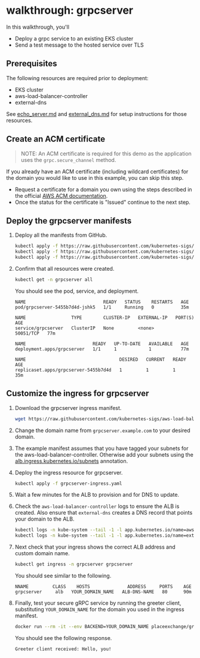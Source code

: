 # walkthrough: grpcserver

In this walkthrough, you'll

- Deploy a grpc service to an existing EKS cluster
- Send a test message to the hosted service over TLS

## Prerequisites

The following resources are required prior to deployment:

- EKS cluster
- aws-load-balancer-controller
- external-dns

See [echo_server.md](echo_server.md) and [external_dns.md](/guide/integrations/external_dns) for setup instructions for those resources.

## Create an ACM certificate
> NOTE: An ACM certificate is required for this demo as the application uses the `grpc.secure_channel` method.

If you already have an ACM certificate (including wildcard certificates) for the domain you would like to use in this example, you can skip this step.

- Request a certificate for a domain you own using the steps described in the official [AWS ACM documentation](https://docs.aws.amazon.com/acm/latest/userguide/gs-acm-request-public.html).
- Once the status for the certificate is "Issued" continue to the next step.

## Deploy the grpcserver manifests

1.  Deploy all the manifests from GitHub.

    ```bash
    kubectl apply -f https://raw.githubusercontent.com/kubernetes-sigs/aws-load-balancer-controller/main/docs/examples/grpc/grpcserver-namespace.yaml
    kubectl apply -f https://raw.githubusercontent.com/kubernetes-sigs/aws-load-balancer-controller/main/docs/examples/grpc/grpcserver-service.yaml
    kubectl apply -f https://raw.githubusercontent.com/kubernetes-sigs/aws-load-balancer-controller/main/docs/examples/grpc/grpcserver-deployment.yaml
    ```

1.  Confirm that all resources were created.

    ```bash
    kubectl get -n grpcserver all
    ```

    You should see the pod, service, and deployment.

    ```console
    NAME                             READY   STATUS    RESTARTS   AGE
    pod/grpcserver-5455b7d4d-jshk5   1/1     Running   0          35m

    NAME                 TYPE        CLUSTER-IP   EXTERNAL-IP   PORT(S)     AGE
    service/grpcserver   ClusterIP   None         <none>        50051/TCP   77m

    NAME                         READY   UP-TO-DATE   AVAILABLE   AGE
    deployment.apps/grpcserver   1/1     1            1           77m

    NAME                                   DESIRED   CURRENT   READY   AGE
    replicaset.apps/grpcserver-5455b7d4d   1         1         1       35m
    ```

## Customize the ingress for grpcserver

1.  Download the grpcserver ingress manifest.

    ```bash
    wget https://raw.githubusercontent.com/kubernetes-sigs/aws-load-balancer-controller/main/docs/examples/grpc/grpcserver-ingress.yaml
    ```

1. Change the domain name from `grpcserver.example.com` to your desired domain.

1. The example manifest assumes that you have tagged your subnets for the aws-load-balancer-controller. Otherwise add your subnets using the [alb.ingress.kubernetes.io/subnets](/guide/ingress/annotations/#subnets) annotation.

1.  Deploy the ingress resource for grpcserver.

    ```bash
    kubectl apply -f grpcserver-ingress.yaml
    ```

1. Wait a few minutes for the ALB to provision and for DNS to update.

1.  Check the `aws-load-balancer-controller` logs to ensure the ALB is created. Also ensure that `external-dns` creates a DNS record that points your domain to the ALB.

    ```bash
    kubectl logs -n kube-system --tail -1 -l app.kubernetes.io/name=aws-load-balancer-controller | grep 'grpcserver\/grpcserver'
    kubectl logs -n kube-system --tail -1 -l app.kubernetes.io/name=external-dns | grep 'YOUR_DOMAIN_NAME'
    ```

1.  Next check that your ingress shows the correct ALB address and custom domain name.

    ```bash
    kubectl get ingress -n grpcserver grpcserver
    ```

    You should see similar to the following.

    ```console
    NNAME         CLASS    HOSTS              ADDRESS     PORTS    AGE
    grpcserver     alb   YOUR_DOMAIN_NAME   ALB-DNS-NAME   80      90m
    ```

1. Finally, test your secure gRPC service by running the greeter client, substituting `YOUR_DOMAIN_NAME` for the domain you used in the ingress manifest.

    ```bash
    docker run --rm -it --env BACKEND=YOUR_DOMAIN_NAME placeexchange/grpc-demo:latest python greeter_client.py
    ```

    You should see the following response.
    ```console
    Greeter client received: Hello, you!
    ```
    
